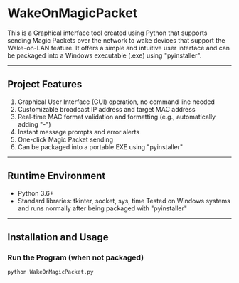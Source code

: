 # WakeOnMagicPacket
This is a Graphical interface tool created using Python that supports sending Magic Packets over the network to wake devices that support the Wake-on-LAN feature.
It offers a simple and intuitive user interface and can be packaged into a Windows executable (.exe) using "pyinstaller".

------------------------------------------------------------------------------------------------------------------------------------------------------------------
## Project Features
1. Graphical User Interface (GUI) operation, no command line needed
2. Customizable broadcast IP address and target MAC address
3. Real-time MAC format validation and formatting (e.g., automatically adding "-")
4. Instant message prompts and error alerts
5. One-click Magic Packet sending
6. Can be packaged into a portable EXE using "pyinstaller"

------------------------------------------------------------------------------------------------------------------------------------------------------------------
## Runtime Environment
- Python 3.6+
- Standard libraries: tkinter, socket, sys, time
Tested on Windows systems and runs normally after being packaged with "pyinstaller"
------------------------------------------------------------------------------------------------------------------------------------------------------------------
## Installation and Usage
### Run the Program (when not packaged)
```Command Line
python WakeOnMagicPacket.py


